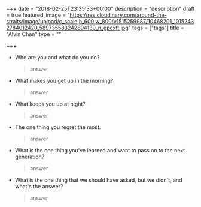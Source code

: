 +++
date = "2018-02-25T23:35:33+00:00"
description = "description"
draft = true
featured_image = "https://res.cloudinary.com/around-the-straits/image/upload/c_scale,h_600,w_800/v1515259987/10468201_10152432784012420_589735583242894139_n_gpcxft.jpg"
tags = ["tags"]
title = "Alvin Chan"
type = ""

+++
* Who are you and what do you do?

    >  answer

<!--more-->

* What makes you get up in the morning?

    > answer

* What keeps you up at night?

    > answer

* The one thing you regret the most.

    > answer

* What is the one thing you've learned and want to pass on to the next generation?

    > answer

* What is the one thing that we should have asked, but we didn't, and what's the answer?

    > answer
